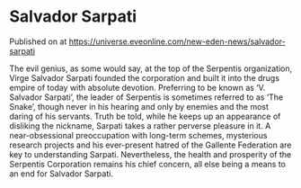 # Salvador Sarpati
Published on  at https://universe.eveonline.com/new-eden-news/salvador-sarpati

The evil genius, as some would say, at the top of the Serpentis organization, Virge Salvador Sarpati founded the corporation and built it into the drugs empire of today with absolute devotion. Preferring to be known as ‘V. Salvador Sarpati’, the leader of Serpentis is sometimes referred to as ‘The Snake’, though never in his hearing and only by enemies and the most daring of his servants. Truth be told, while he keeps up an appearance of disliking the nickname, Sarpati takes a rather perverse pleasure in it. A near-obsessional preoccupation with long-term schemes, mysterious research projects and his ever-present hatred of the Gallente Federation are key to understanding Sarpati. Nevertheless, the health and prosperity of the Serpentis Corporation remains his chief concern, all else being a means to an end for Salvador Sarpati.
